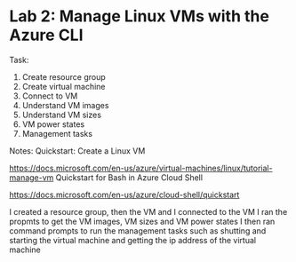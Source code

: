 # Lab 2: Manage Linux VMs with the Azure CLI

Task: 

1. Create resource group
2. Create virtual machine
3. Connect to VM
4. Understand VM images
5. Understand VM sizes
6. VM power states
7. Management tasks


Notes:
Quickstart: Create a Linux VM

https://docs.microsoft.com/en-us/azure/virtual-machines/linux/tutorial-manage-vm
Quickstart for Bash in Azure Cloud Shell

https://docs.microsoft.com/en-us/azure/cloud-shell/quickstart


I created a resource group, then the VM and I connected to the VM
I ran the propmts to get the VM images, VM sizes and VM power states
I then ran command prompts to run the management tasks such as shutting and starting the virtual machine and getting the ip address of the virtual machine